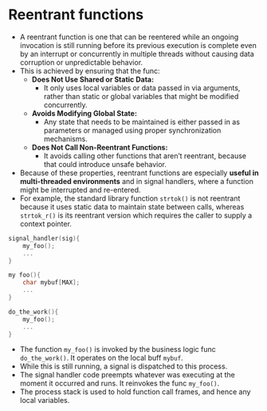 # Reentrant functions

- A reentrant function is one that can be reentered while an ongoing invocation is still running before its previous execution is complete even by an interrupt or concurrently in multiple threads without causing data corruption or unpredictable behavior.
- This is achieved by ensuring that the func:
  - **Does Not Use Shared or Static Data:**
    - It only uses local variables or data passed in via arguments, rather than static or global variables that might be modified concurrently.
  - **Avoids Modifying Global State:**
    - Any state that needs to be maintained is either passed in as parameters or managed using proper synchronization mechanisms.
  - **Does Not Call Non-Reentrant Functions:**
    - It avoids calling other functions that aren’t reentrant, because that could introduce unsafe behavior.
- Because of these properties, reentrant functions are especially **useful in multi-threaded environments** and in signal handlers, where a function might be interrupted and re-entered.
- For example, the standard library function `strtok()` is not reentrant because it uses static data to maintain state between calls, whereas `strtok_r()` is its reentrant version which requires the caller to supply a context pointer.

```c
signal_handler(sig){
    my_foo();
    ...
}

my foo(){
    char mybuf[MAX];
    ...
}

do_the_work(){
    my_foo();
    ...
}
```

- The function `my_foo()` is invoked by the business logic func `do_the_work()`. It operates on the local buff `mybuf`.
- While this is still running, a signal is dispatched to this process.
- The signal handler code preempts whatever was executing at the moment it occurred and runs. It reinvokes the func `my_foo()`.
- The process stack is used to hold function call frames, and hence any local variables.